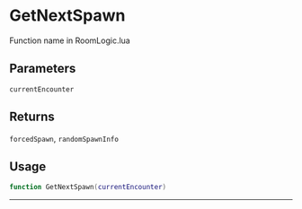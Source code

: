 # GetNextSpawn
Function name in RoomLogic.lua
## Parameters
`currentEncounter`
## Returns
`forcedSpawn`, `randomSpawnInfo`
## Usage
```lua
function GetNextSpawn(currentEncounter)
```
---
